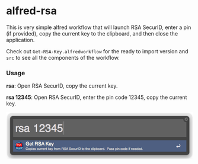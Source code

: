 alfred-rsa
==========

This is very simple alfred workflow that will launch RSA SecurID, enter a pin (if provided), copy the current key to the clipboard, and then close the application.

Check out `Get-RSA-Key.alfredworkflow` for the ready to import version and `src` to see all the components of the workflow.

### Usage

__rsa__: Open RSA SecurID, copy the current key.

__rsa 12345__: Open RSA SecurID, enter the pin code 12345, copy the current key.

![Screen Shot](http://github.com/williusj/alfred-rsa/raw/master/alfred-rsa_screenshot.png)

